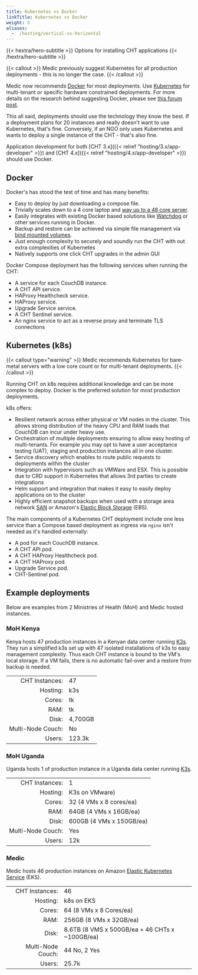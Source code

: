```yaml
---
title: Kubernetes vs Docker
linkTitle: Kubernetes vs Docker
weight: 5
aliases:
  -  /hosting/vertical-vs-horizontal
---
```


{{< hextra/hero-subtitle >}}
  Options for installing CHT applications
{{< /hextra/hero-subtitle >}}

{{< callout >}}
Medic previously suggest Kubernetes for all production deployments - this is no longer the case. 
{{< /callout >}}

Medic now recommends [Docker](/hosting/4.x/docker/) for most deployments. Use [Kubernetes](/hosting/4.x/kubernetes/) for multi-tenant or specific hardware constrained deployments. For more details on the research behind suggesting Docker, please see [this forum post](https://forum.communityhealthtoolkit.org/t/investigate-adding-more-shards-as-a-potential-avenue-for-improved-performance/4831?u=mrjones).

This all said, deployments should use the technology they know the best. If a deployment plans for 20 instances and really doesn't want to use Kubernetes, that's fine.  Conversely, if an NGO only uses Kubernetes and wants to deploy a single instance of the CHT - that's also fine.

Application development for both [CHT 3.x]({{< relref "hosting/3.x/app-developer" >}}) and [CHT 4.x]({{< relref "hosting/4.x/app-developer" >}}) should use Docker.

## Docker 

Docker's has stood the test of time and has many benefits:

* Easy to deploy by just downloading a compose file.
* Trivially scales down to a 4 core laptop and [way up to a 48 core server](https://forum.communityhealthtoolkit.org/t/investigate-adding-more-shards-as-a-potential-avenue-for-improved-performance/4831). 
* Easily integrates with existing Docker based solutions like [Watchdog](/hosting/monitoring/) or other services running in Docker.
* Backup and restore can be achieved via simple file management via [bind mounted volumes](https://docs.docker.com/engine/storage/bind-mounts/).
* Just enough complexity to securely and soundly run the CHT with out extra complexities of Kubernetes 
* Natively supports one click CHT upgrades in the admin GUI

Docker Compose deployment has the following services when running the CHT:

* A service for each CouchDB instance.
* A CHT API service.
* HAProxy Healthcheck service.
* HAProxy service.
* Upgrade Service service.
* A CHT Sentinel service.
* An nginx service to act as a reverse proxy and terminate TLS connections


## Kubernetes (k8s)

{{< callout type="warning" >}}
Medic recommends Kubernetes for bare-metal servers with a low core count or for multi-tenant deployments.
{{< /callout >}}

Running CHT on k8s requires additional knowledge and can be more complex to deploy. Docker is the preferred solution for most production deployments.

k8s offers:

* Resilient network across either physical or VM nodes in the cluster. This allows strong distribution of the heavy CPU and RAM loads that CouchDB can incur under heavy use.
* Orchestration of multiple deployments ensuring to allow easy hosting of multi-tenants. For example you may opt to have a user acceptance testing (UAT), staging and production instances all in one cluster.
* Service discovery which  enables to route public requests to deployments within the cluster
* Integration with hypervisors such as VMWare and ESX. This is possible due to CRD support in Kubernetes that allows 3rd parties to create integrations
* Helm support and integration that makes it easy to easily deploy applications on to the cluster
* Highly efficient snapshot backups when used with a storage area network [SAN](https://en.wikipedia.org/wiki/Storage_area_network) or Amazon's [Elastic Block Storage](https://aws.amazon.com/ebs/) (EBS).

The main components of a Kubernetes CHT deployment include one less service than a Compose based deployment as ingress via `nginx` isn't needed as it's handled externally:

* A pod for each CouchDB instance.
* A CHT API pod.
* A CHT HAProxy Healthcheck pod.
* A CHT HAProxy pod.
* Upgrade Service pod.
* CHT-Sentinel pod.

## Example deployments

Below are examples from 2 Ministries of Health (MoH) and Medic hosted instances.

### MoH Kenya

Kenya hosts 47 production instances in a Kenyan data center running [K3s](https://k3s.io/). They run a simplified k3s set up with 47 isolated installations of k3s to easy management complexity.  Thus each CHT instance is bound to the VM's local storage.  If a VM fails, there is no automatic fail-over and a restore from backup is needed.

|                   |         |
|------------------:|:--------|
|    CHT Instances: | 47      |
|          Hosting: | k3s     |
|            Cores: | tk      |
|              RAM: | tk      |
|             Disk: | 4,700GB |
| Multi-Node Couch: | No      |
|            Users: | 123.3k  |


<!-- 
sources:

Jul 15th, 2023 Slack
https://medic.slack.com/archives/CBQH2HNJC/p1689443385526589?thread_ts=1689373994.245809&cid=CBQH2HNJC

May 12 2025 Google doc listing instances, users and disk use
MoH Kenya Kubernetes Migration Schedule
https://docs.google.com/spreadsheets/d/1m0TERssHNlJZ-tLdeDUkEKPP_9wr3_uPMlgcjoVbRjc/edit?gid=0#gid=0

-->

### MoH Uganda

Uganda hosts 1 of production instance in a Uganda data center running [K3s](https://k3s.io/).


|                   |                          |
|------------------:|:-------------------------|
|    CHT Instances: | 1                        |
|          Hosting: | K3s on VMware)           |
|            Cores: | 32 (4 VMs x 8 cores/ea)  |
|              RAM: | 64GB (4 VMs x 16GB/ea)   |
|             Disk: | 600GB (4 VMs x 150GB/ea) |
| Multi-Node Couch: | Yes                      |
|            Users: | 12k                      |

<!-- 
sources:

May 2nd,2024 Slack
https://medic.slack.com/archives/C06TP97HRMZ/p1714639214379159

-->


### Medic

Medic hosts 46 production instances on Amazon [Elastic Kubernetes Service](https://docs.aws.amazon.com/eks/latest/userguide/what-is-eks.html) (EKS).

|                   |                                                |
|------------------:|:-----------------------------------------------|
|    CHT Instances: | 46                                             |
|          Hosting: | k8s on EKS                                     |
|            Cores: | 64 (8 VMs x 8 Cores/ea)                        |
|              RAM: | 256GB (8 VMs x 32GB/ea)                        |
|             Disk: | 8.6TB (8 VMS x 500GB/ea + 46 CHTs x ~100GB/ea) |
| Multi-Node Couch: | 44 No, 2 Yes                                   |
|            Users: | 25.7k                                          |


<!-- 
sources:

MoH Mali CHW & Togo are multi-node

There's 8VMs listed in the "Host" drop down on this dashboard:
https://observability.app.medicmobile.org/d/rYdddlPWk/node-exporter-full?orgId=1&refresh=1m&from=now-5m&to=now

Namespaces taken from observability counts up to 47. as well as 12 support sytems not counted
achham-ne
bardiya-ne
bhaktapur-ne-prod
bhojpur-ne-prod
care-sindhuli-prod
cht-app-prod
cht-covid-prod
dhankuta-ne-prod
dho-baitadi-prod
dho-bajura-ne-prod
dho-dadeldhura-ne-prod
dho-rasuwa-ne-prod
dho-sindhupalchowk-ne-prod
dho-sunsari-ne-prod
dpho-banke-prod
dpho-kanchanpur-prod
dpho-pyuthan-ne-prod
gandaki-prod
humla-ne-prod
jajarkot-ne
kailali-ne-prod
kalikot-ne
kfn-ilam-prod
lumbini-ne-prod
lumbini-prod
malaria-consortium-prod
moh-civ-prod
moh-mali-supervisor-prod
moh-siaya-prod
moh-togo-prod
moh-ug-uncdf-prod
moh-zanzibar-prod
morang-ne-prod
msf-goma-prod
ohw-dhading-prod
panchthar-ne-prod
pih-malawi-prod
prod-disc-mali
rolpa-ne-prod
safaridoctors-ke
safesimbaglug-ne-prod
salyan-ne-prod
sankhuwashabha-ne-prod
srhgorkha-ne-prod
syangja-ne-prod
walling-prod

superset4
postgres-to-dhis2-test
medic-deliverybot-prod
medic-observability
kube-system
gandaki-superset
cert-manager
airbyte
auto-ssh-rdbms
test-upgrade-service-prod
users-chis-prod
moh-togo-superset
safari-doctors-superset

========================

Export from Watchdog version table on May 2025

https://watchdog.app.medicmobile.org/d/acac0e0f-d7c9-4be2-a8f2-10dc71772980/deployments-by-version?orgId=1&refresh=30s

instance	Version	Users (30 Day Avg)	Provisioned Users
panchthar-ne.app.medicmobile.org	4.18.0	1	72
dhankuta-ne.app.medicmobile.org	4.18.0	29	106
dho-sunsari-ne.app.medicmobile.org	4.18.0	3	121
waling.app.medicmobile.org	4.18.0	17	22
dpho-banke.app.medicmobile.org	4.18.0	1	24
dho-baitadi.app.medicmobile.org	4.18.0	37	168
kalikot-ne.app.medicmobile.org	4.18.0	30	141
achham-ne.app.medicmobile.org	4.18.0	16	138
bardiya-ne.app.medicmobile.org	4.18.0	21	98
morang-ne.app.medicmobile.org	4.18.0	6	139
rolpa-ne.app.medicmobile.org	4.18.0	10	232
dho-sindhupalchowk-ne.app.medicmobile.org	4.18.0	83	288
sankhuwashabha-ne.app.medicmobile.org	4.18.0	3	62
care-sindhuli.app.medicmobile.org	4.18.0	1	44
moh-togo.app.medicmobile.org	4.9.0	230	7990
dho-dadeldhura-ne.app.medicmobile.org	4.18.0	1	29
syangja-ne.app.medicmobile.org	3.17.2	0	59
srhgorkha.app.medicmobile.org	3.17.2	0	31
dpho-pyuthan-ne.app.medicmobile.org	4.18.0	3	28
ohw-dhading.app.medicmobile.org	4.18.0	71	172
salyan-ne.app.medicmobile.org	4.18.0	8	84
kailali-ne.app.medicmobile.org	4.18.0	24	115
supervisor-moh-mali.app.medicmobile.org	3.15.0	282	308
humla-ne.app.medicmobile.org	4.18.0	1	30
dho-bajura-ne.app.medicmobile.org	4.18.0	1	21
moh-civ.app.medicmobile.org	4.9.0	1406	1870
dho-rasuwa-ne.app.medicmobile.org	4.18.0	2	42
jajarkot-ne.app.medicmobile.org	4.18.0	8	101
kfn-ilam.app.medicmobile.org	4.18.0	5	100
bhojpur-ne.app.medicmobile.org	4.18.0	8	91
lumbini.app.medicmobile.org	4.18.0	88	285
bhaktapur-ne.app.medicmobile.org	4.18.0	12	113
gandaki.app.medicmobile.org	4.18.0	715	1919
disc-mali.ml	4.10.0	2427	6088
safaridoctors-ke.app.medicmobile.org	4.9.0	25	43
dpho-kanchanpur.app.medicmobile.org	4.18.0	35	194
bajhang-ne.app.medicmobile.org	4.18.0	72	199
cht.mali.prod.musohealth.app	4.15.0	468	585
lumbini-ne.app.medicmobile.org	4.18.0	431	511
moh-zanzibar.app.medicmobile.org	4.5.2	1225	2952
chis.dohs.gov.np	4.18.0	55	95

-->
